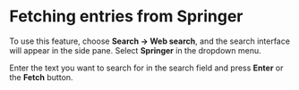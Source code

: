 # Fetching entries from Springer

To use this feature, choose **Search -&gt; Web search**, and the search interface will appear in the side pane. Select **Springer** in the dropdown menu.

Enter the text you want to search for in the search field and press **Enter** or the **Fetch** button.
